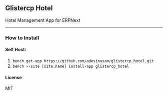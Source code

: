 ## Glistercp Hotel

Hotel Management App for ERPNext

___
### How to Install

#### Self Host:
1. `bench get-app https://github.com/adesinasam/glistercp_hotel.git`
2. `bench --site [site.name] install-app glistercp_hotel`

#### License

MIT